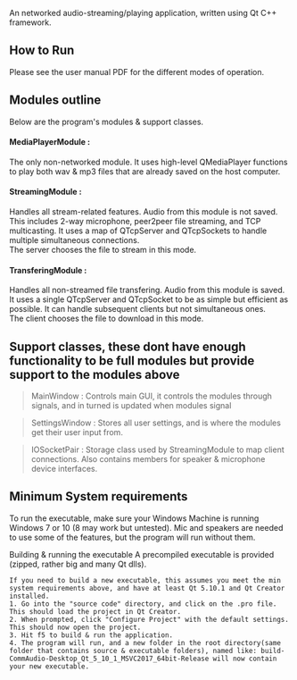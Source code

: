 An networked audio-streaming/playing application, written using Qt C++ framework.

How to Run
----------
Please see the user manual PDF for the different modes of operation.

Modules outline
---------------
Below are the program's modules & support classes. 

#### MediaPlayerModule :
The only non-networked module. It uses high-level QMediaPlayer functions to play both wav & mp3 files
that are already saved on the host computer.

#### StreamingModule :
Handles all stream-related features. Audio from this module is not saved.
This includes 2-way microphone, peer2peer file streaming, and TCP 
multicasting. It uses a map of QTcpServer and QTcpSockets to handle multiple simultaneous connections.	
The server chooses the file to stream in this mode.

#### TransferingModule :
Handles all non-streamed file transfering.
Audio from this module is saved. 
It uses a single QTcpServer and QTcpSocket to be as simple but
efficient as possible. It can handle subsequent clients but not simultaneous ones. 							
The client chooses the file to download in this mode.

Support classes, these dont have enough functionality to be full modules but provide support to the modules above
-----------------
> MainWindow :
	Controls main GUI, it controls the modules through signals, and in turned is updated
	when modules signal

> SettingsWindow :
	Stores all user settings, and is where the modules get their user input from.

> IOSocketPair : 
	Storage class used by StreamingModule to map client connections.
	Also contains members for speaker & microphone device interfaces.				 

Minimum System requirements
---------------------------
To run the executable, make sure your Windows Machine is running Windows 7 or 10 (8 may work but untested).
Mic and speakers are needed to use some of the features, but the program will run without them.

Building & running the executable
	A precompiled executable is provided (zipped, rather big and many Qt dlls). 

	If you need to build a new executable, this assumes you meet the min system requirements above, and have at least Qt 5.10.1 and Qt Creator installed. 
	1. Go into the "source code" directory, and click on the .pro file. This should load the project in Qt Creator.
	2. When prompted, click "Configure Project" with the default settings. This should now open the project.
	3. Hit f5 to build & run the application.
	4. The program will run, and a new folder in the root directory(same folder that contains source & executable folders), named like: build-CommAudio-Desktop_Qt_5_10_1_MSVC2017_64bit-Release will now contain your new executable.